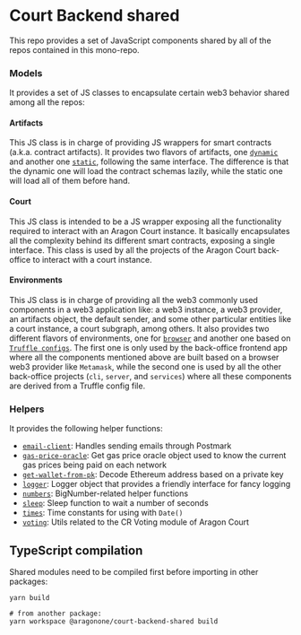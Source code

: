 # Court Backend shared

This repo provides a set of JavaScript components shared by all of the repos contained in this mono-repo.

### Models

It provides a set of JS classes to encapsulate certain web3 behavior shared among all the repos:

#### Artifacts

This JS class is in charge of providing JS wrappers for smart contracts (a.k.a. contract artifacts). 
It provides two flavors of artifacts, one [`dynamic`](./models/artifacts/DynamicArtifacts.js) and another one [`static`](./models/artifacts/StaticArtifacts.js), following the same interface. 
The difference is that the dynamic one will load the contract schemas lazily, while the static one will load all of them before hand.     

#### Court

This JS class is intended to be a JS wrapper exposing all the functionality required to interact with an Aragon Court instance. It basically encapsulates all the complexity behind its different smart contracts, exposing a single interface.
This class is used by all the projects of the Aragon Court back-office to interact with a court instance.  

#### Environments

This JS class is in charge of providing all the web3 commonly used components in a web3 application like: a web3 instance, a web3 provider, an artifacts object, the default sender, and some other particular entities like a court instance, a court subgraph, among others.
It also provides two different flavors of environments, one for [`browser`](./models/environments/BrowserEnvironment.js) and another one based on [`Truffle configs`](./models/environments/TruffleEnvironment.js). 
The first one is only used by the back-office frontend app where all the components mentioned above are built based on a browser web3 provider like `Metamask`, while the second one is used by all the other back-office projects (`cli`, `server`, and `services`) where all these components are derived from a Truffle config file. 

### Helpers

It provides the following helper functions:
- [`email-client`](./helpers/email-client.js): Handles sending emails through Postmark
- [`gas-price-oracle`](./helpers/gas-price-oracle.js): Get gas price oracle object used to know the current gas prices being paid on each network
- [`get-wallet-from-pk`](./helpers/get-wallet-from-pk.js): Decode Ethereum address based on a private key
- [`logger`](./helpers/logger.js): Logger object that provides a friendly interface for fancy logging 
- [`numbers`](./helpers/numbers.js): BigNumber-related helper functions
- [`sleep`](./helpers/sleep.js): Sleep function to wait a number of seconds 
- [`times`](./src/helpers/times.ts): Time constants for using with `Date()`
- [`voting`](./helpers/voting.js): Utils related to the CR Voting module of Aragon Court


## TypeScript compilation

Shared modules need to be compiled first before importing in other packages:
```
yarn build

# from another package:
yarn workspace @aragonone/court-backend-shared build
```
